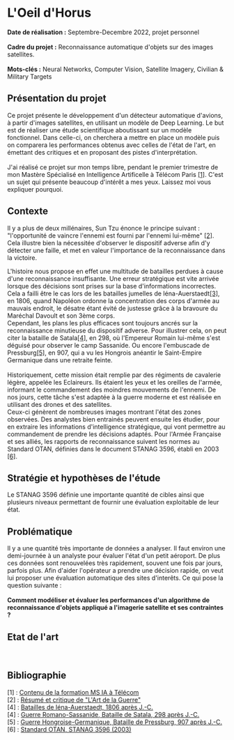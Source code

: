 # L'Oeil d'Horus

**Date de réalisation :** Septembre-Decembre 2022, projet personnel
<br> <br>
**Cadre du projet :** Reconnaissance automatique d'objets sur des images satellites.
<br> <br>
**Mots-clés :** Neural Networks, Computer Vision, Satellite Imagery, Civilian & Military Targets
<br>
## Présentation du projet
Ce projet présente le développement d'un détecteur automatique d'avions, à partir d'images satellites, en utilisant un modèle de Deep Learning.
Le but est de réaliser une étude scientifique aboutissant sur un modèle fonctionnel.
Dans celle-ci, on cherchera a mettre en place un modèle puis on comparera les performances obtenus avec celles de l'état de l'art, en émettant des critiques et en proposant des pistes d'interprétation.
<br><br>
J'ai réalisé ce projet sur mon temps libre, pendant le premier trimestre de mon Mastère Spécialisé en Intelligence Artificelle à Télécom Paris [[1]](#ref1).
C'est un sujet qui présente beaucoup d'intérêt a mes yeux. Laissez moi vous expliquer pourquoi. 
<br>
## Contexte
Il y a plus de deux millénaires, Sun Tzu énonce le principe suivant : "l'opportunité de vaincre l'ennemi est fourni par l'ennemi lui-même" [[2]](#ref2).
Cela illustre bien la nécessitée d'observer le dispositif adverse afin d'y détecter une faille, et met en valeur l'importance de la reconnaissance dans la victoire.

L'histoire nous propose en effet une multitude de batailles perdues à cause d'une reconnaissance insuffisante. Une erreur stratégique est vite arrivée lorsque des décisions sont prises sur la base d'informations incorrectes. Cela a failli être le cas lors de les batailles jumelles de Iéna-Auerstaedt[[3]](#ref3), en 1806, quand Napoléon ordonne la concentration des corps d'armée au mauvais endroit, le désatre étant évité de justesse grâce à la bravoure du Maréchal Davoult et son 3ème corps.  
Cependant, les plans les plus efficaces sont toujours ancrés sur la reconnaissance minutieuse du dispositif adverse. Pour illustrer cela, on peut citer la bataille de Satala[[4]](#ref4), en 298, où l'Empereur Romain lui-même s'est déguisé pour observer le camp Sassanide. Ou encore l'embuscade de Pressburg[[5]](#ref5), en 907, qui a vu les Hongrois anéantir le Saint-Empire Germanique dans une retraite feinte.
<br>
<br>
Historiquement, cette mission était remplie par des régiments de cavalerie légère, appelée les Eclaireurs.
Ils étaient les yeux et les oreilles de l'armée, informant le commandement des moindres mouvements de l'ennemi. De nos jours, cette tâche s'est adaptée à la guerre moderne et est réalisée en utilisant des drones et des satellites.  
Ceux-ci génèrent de nombreuses images montrant l'état des zones observées. Des analystes bien entrainés peuvent ensuite les étudier, pour en extraire les informations d'intelligence stratégique, qui vont permettre au commandement de prendre les décisions adaptés. Pour l'Armée Française et ses alliés, les rapports de reconnaissance suivent les normes au Standard OTAN, définies dans le document STANAG 3596, établi en 2003 [[6]](#ref6).
<br>
## Stratégie et hypothèses de l'étude
Le STANAG 3596 définie une importante quantité de cibles ainsi que plusieurs niveaux permettant de fournir une évaluation exploitable de leur état. 
<br>
## Problématique
Il y a une quantité très importante de données a analyser. Il faut environ une demi-journée à un analyste pour évaluer l'état d'un petit aéroport. De plus ces données sont renouvelées très rapidement, souvent une fois par jours, parfois plus.
Afin d'aider l'opérateur a prendre une décision rapide, on veut lui proposer une évaluation automatique des sites d'interêts.
Ce qui pose la question suivante : 
<br> <br>
**Comment modéliser et évaluer les performances d'un algorithme de reconnaissance d'objets appliqué a l'imagerie satellite et ses contraintes ?**
<br>

## Etat de l'art 
<br>


## Bibliographie 

<a name="ref1">[1]</a> : [Contenu de la formation MS IA à Télécom](https://www.telecom-paris.fr/fr/masteres-specialises/formation-intelligence-artificielle)  
<a name="ref2">[2]</a> : [Résumé et critique de "L'Art de la Guerre"](https://www.getstoryshots.com/fr/books/the-art-of-war-summary/)  
<a name="ref4">[4]</a> : [Batailles de Iéna-Auerstaedt, 1806 après J.-C.](https://www.youtube.com/watch?v=odPUHTJO8to)  
<a name="ref4">[4]</a> : [Guerre Romano-Sassanide, Bataille de Satala, 298 après J.-C.](https://www.youtube.com/watch?v=T2571JUYAlI)  
<a name="ref5">[5]</a> : [Guerre Hongroise-Germanique, Bataille de Pressburg, 907 après J.-C.](https://www.youtube.com/watch?v=VHUSCs4Nacg)  
<a name="ref6">[6]</a> : [Standard OTAN, STANAG 3596 (2003)](https://infostore.saiglobal.com/en-us/standards/stanag-3596-2003-735625_saig_nato_nato_1786746/)

